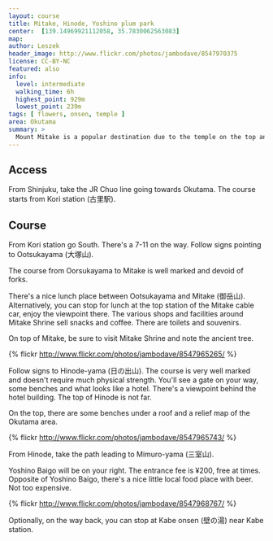 ```yaml
---
layout: course
title: Mitake, Hinode, Yoshino plum park
center:  [139.14969921112058, 35.7830062563083]
map: 
author: Leszek
header_image: http://www.flickr.com/photos/jambodave/8547970375
license: CC-BY-NC
featured: also
info:
  level: intermediate
  walking_time: 6h
  highest_point: 929m
  lowest_point: 239m
tags: [ flowers, onsen, temple ]
area: Okutama
summary: >
  Mount Mitake is a popular destination due to the temple on the top and Hinode offers a 360 degree view of the Okutama area.  While the course itself isn't hard, it takes 6 hours so it's recommended for beginners, provided they can keep a good pace. During the plum blossom season, around February and March, the Yoshino plum park is particularly picturesque.
---
```


## Access ##

From Shinjuku, take the JR Chuo line going towards Okutama. The course starts from Kori station (古里駅).

## Course ##

From Kori station go South. There's a 7-11 on the way. Follow signs pointing to Ootsukayama (大塚山). 

The course from Oorsukayama to Mitake is well marked and devoid of forks.

There's a nice lunch place between Ootsukayama and Mitake (御岳山). Alternatively, you can stop for lunch at the top station of the Mitake cable car, enjoy the viewpoint there. The various shops and facilities around Mitake Shrine sell snacks and coffee. There are toilets and souvenirs.

On top of Mitake, be sure to visit Mitake Shrine and note the ancient tree.

{% flickr http://www.flickr.com/photos/jambodave/8547965265/ %}

Follow signs to Hinode-yama (日の出山). The course is very well marked and doesn't require much physical strength. You'll see a gate on your way, some benches and what looks like a hotel. There's a viewpoint behind the hotel building. The top of Hinode is not far.

On the top, there are some benches under a roof and a relief map of the Okutama area.

{% flickr http://www.flickr.com/photos/jambodave/8547965743/ %}

From Hinode, take the path leading to Mimuro-yama (三室山).

Yoshino Baigo will be on your right. The entrance fee is ¥200, free at times. Opposite of Yoshino Baigo, there's a nice little local food place with beer. Not too expensive.

{% flickr http://www.flickr.com/photos/jambodave/8547968767/ %}

Optionally, on the way back, you can stop at Kabe onsen (壁の湯) near Kabe station.


